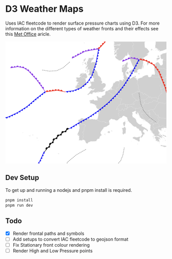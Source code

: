 # D3 Weather Maps
Uses IAC fleetcode to render surface pressure charts using D3.
For more information on the different types of weather fronts and their effects see this [Met Office](https://www.metoffice.gov.uk/weather/learn-about/weather/atmosphere/weather-fronts) aricle.

![example generated surface map](doc/example.png)

## Dev Setup
To get up and running a nodejs and pnpm install is required.
```
pnpm install
pnpm run dev
```

## Todo
- [x] Render frontal paths and symbols
- [ ] Add setups to convert IAC fleetcode to geojson format
- [ ] Fix Stationary front colour rendering
- [ ] Render High and Low Pressure points